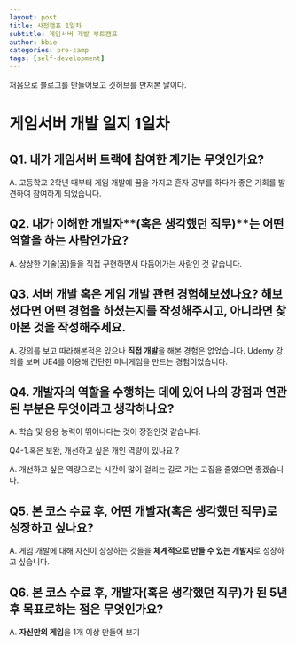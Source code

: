 ```yaml
---
layout: post
title: 사전캠프 1일차
subtitle: 게임서버 개발 부트캠프
author: bbie
categories: pre-camp
tags: [self-development]
---
```


처음으로 블로그를 만들어보고 깃허브를 만져본 날이다.

# 게임서버 개발 일지 1일차

## Q1. **내가 게임서버 트랙에 참여한 계기는 무엇인가요?**

A. 고등학교 2학년 때부터 게임 개발에 꿈을 가지고 혼자 공부를 하다가 좋은 기회를 발견하여 참여하게 되었습니다.

## Q2. 내가 이해한 개발자**(혹은 생각했던 직무)**는 어떤 역할을 하는 사람인가요? 

A. 상상한 기술(꿈)들을 직접 구현하면서 다듬어가는 사람인 것 같습니다.

## Q3. 서버 개발 혹은 게임 개발 관련 경험해보셨나요? 해보셨다면 어떤 경험을 하셨는지를 작성해주시고, 아니라면 찾아본 것을 작성해주세요.

A. 강의를 보고 따라해본적은 있으나 **직접 개발**을 해본 경험은 없었습니다. Udemy 강의를 보며 UE4를 이용해 간단한 미니게임을 만드는 경험이었습니다.

## Q4. **개발자의 역할을 수행하는 데에 있어 나의 강점과 연관된 부분은 무엇이라고 생각하나요?** 

A. 학습 및 응용 능력이 뛰어나다는 것이 장점인것 같습니다.

Q4\-1.혹은 보완, 개선하고 싶은 개인 역량이 있나요 ?

A. 개선하고 싶은 역량으로는 시간이 많이 걸리는 길로 가는 고집을 줄였으면 좋겠습니다.

## Q5. **본 코스 수료 후, 어떤 개발자(혹은 생각했던 직무)로 성장하고 싶나요?**

A. 게임 개발에 대해 자신이 상상하는 것들을 **체계적으로 만들 수 있는 개발자**로 성장하고 싶습니다.

## Q6. **본 코스 수료 후, 개발자(혹은 생각했던 직무)가 된 5년 후 목표로하는 점은 무엇인가요?**

A. **자신만의 게임**을 1개 이상 만들어 보기